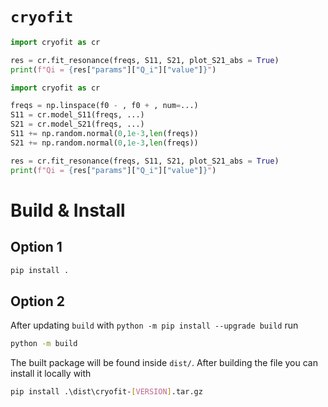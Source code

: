 # `cryofit`

```py
import cryofit as cr

res = cr.fit_resonance(freqs, S11, S21, plot_S21_abs = True)
print(f"Qi = {res["params"]["Q_i"]["value"]}")
```


```py
import cryofit as cr

freqs = np.linspace(f0 - , f0 + , num=...)
S11 = cr.model_S11(freqs, ...)
S21 = cr.model_S21(freqs, ...)
S11 += np.random.normal(0,1e-3,len(freqs))
S21 += np.random.normal(0,1e-3,len(freqs))

res = cr.fit_resonance(freqs, S11, S21, plot_S21_abs = True)
print(f"Qi = {res["params"]["Q_i"]["value"]}")
```

# Build & Install

## Option 1
```bash
pip install .
```

## Option 2
After updating `build` with `python -m pip install --upgrade build` run
```bash
python -m build
```
The built package will be found inside `dist/`. After building the file you can install it locally with
```bash
pip install .\dist\cryofit-[VERSION].tar.gz 
```
